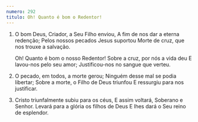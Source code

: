 ```yaml
---
numero: 292
titulo: Oh! Quanto é bom o Redentor!
---
```

1. O bom Deus, Criador, a Seu Filho enviou,
   A fim de nos dar a eterna redenção;
   Pelos nossos pecados Jesus suportou
   Morte de cruz, que nos trouxe a salvação.

   Oh! Quanto é bom o nosso Redentor!
   Sobre a cruz, por nós a vida deu
   E lavou-nos pelo seu amor;
   Justificou-nos no sangue que verteu.

2. O pecado, em todos, a morte gerou;
   Ninguém desse mal se podia libertar;
   Sobre a morte, o Filho de Deus triunfou
   E ressurgiu para nos justificar.

3. Cristo triunfalmente subiu para os céus,
   E assim voltará, Soberano e Senhor.
   Levará para a glória os filhos de Deus
   E lhes dará o Seu reino de esplendor.
